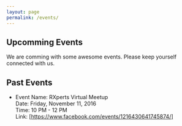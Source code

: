 ```yaml
---
layout: page
permalink: /events/
---
```


## Upcomming Events
We are comming with some awesome events. Please keep yourself connected with us.

## Past Events
* Event Name:  RXperts Virtual Meetup<br />
	  Date:  Friday, November 11, 2016<br />
	  Time:  10 PM - 12 PM<br />
	  Link:  [https://www.facebook.com/events/1216430641745874/]<br />

[https://www.facebook.com/events/1216430641745874/]: https://www.facebook.com/events/1216430641745874/
